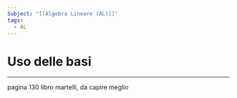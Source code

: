 ```yaml
---
Subject: "[[Algebra Lineare (AL)]]"
tags:
  - AL
---
```



# Uso delle basi
---

pagina  130 libro martelli, da capire meglio
